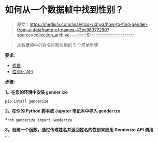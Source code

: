 # 如何从一个数据帧中找到性别？

> 原文：<https://medium.com/analytics-vidhya/how-to-find-gender-from-a-dataframe-of-names-43ec98377290?source=collection_archive---------9----------------------->

> 从数据帧中的姓名推断性别的 5 个简单步骤

**要求:**

*   [熊猫](https://pandas.pydata.org/docs/)
*   [性别化 API](https://pypi.org/project/Genderize/)

**步骤:**

**1。在您的环境中安装 gender ize**

```
pip intall genderize
```

**2。在你的 Python 脚本或 Jupyter 笔记本中导入 gender ize**

```
from genderize import Genderize
```

**3。创建一个函数，通过传递姓名并返回姓名的性别来应用 Genderize API 调用** …
